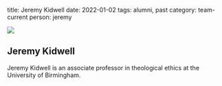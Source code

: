 title: Jeremy Kidwell
date: 2022-01-02
tags: alumni, past
category: team-current
person: jeremy

![](C:\Dev\reconnect-pelican\content\images\pic03.jpg)
## Jeremy Kidwell

Jeremy Kidwell is an associate professor in theological ethics at the University of Birmingham.